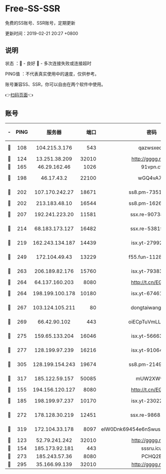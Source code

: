 # Free-SS-SSR

免费的SS账号、SSR账号，定期更新

更新时间：2019-02-21 20:27 +0800

## 说明

状态     ：🙂 - 良好 🙁 - 多次连接失败或连接超时

PING值   ：不代表真实使用中的速度，仅供参考。

账号兼容SS、SSR，你可以自由在两个软件中使用。

👉[扫码页面](https://liesauer.github.io/free-ss-ssr.github.io/)👈

## 账号

|-|PING|服务器|端口|密码|加密方式|区域|
|:----:|:----:|:-----:|-----:|:----:|:----:|:----:|
|🙂|108|104.215.3.176|543|qazwsxedc|aes-256-gcm|JP|
|🙂|124|13.251.38.209|32010|http://gggg.rocks|chacha20|SG|
|🙂|165|46.29.162.46|1026|91vpn.cf|rc4-md5|RU|
|🙂|198|46.17.43.2|22100|wGQ4vA7D|aes-256-gcm|RU|
|🙂|202|107.170.242.27|18671|ss8.pm-73518154|aes-256-cfb|US|
|🙂|202|213.183.48.10|16544|ss8.pm-16263031|rc4-md5|RU|
|🙂|207|192.241.223.20|11581|ssx.re-90738026|aes-256-cfb|US|
|🙂|214|68.183.173.127|16482|ssx.re-53819534|aes-256-cfb|US|
|🙂|219|162.243.134.187|14439|isx.yt-27992961|aes-256-cfb|US|
|🙂|249|172.104.49.43|13229|f55.fun-11286035|aes-256-cfb|SG|
|🙂|263|206.189.82.176|15760|isx.yt-79383778|aes-256-cfb|SG|
|🙂|264|64.137.160.203|8080|http://t.cn/EGJIyrl|rc4-md5|CA|
|🙂|264|198.199.100.178|10180|isx.yt-67461741|aes-256-cfb|US|
|🙂|267|103.124.105.211|80|dongtaiwang.com|aes-256-cfb|US|
|🙂|269|66.42.90.102|443|oiECpTuVmLLxk4Ts|aes-256-cfb|US|
|🙂|275|159.65.133.204|16046|isx.yt-56663689|aes-256-cfb|SG|
|🙂|277|128.199.97.239|16216|isx.yt-91064891|aes-256-cfb|SG|
|🙂|305|128.199.154.243|19674|ss8.pm-21493386|aes-256-cfb|SG|
|🙂|317|185.122.59.157|50085|mUW2XWw8|aes-256-cfb|GB|
|🙂|155|194.156.120.127|8080|http://t.cn/EGJIyrl|rc4-md5|RU|
|🙂|185|198.199.97.237|10170|isx.yt-23022296|aes-256-cfb|US|
|🙂|272|178.128.30.219|12451|ssx.re-98681435|aes-256-cfb|SG|
|🙂|319|172.104.33.178|8097|eIW0Dnk69454e6nSwuspv9DmS201tQ0D|aes-256-cfb|SG|
|🙁|123|52.79.241.242|32010|http://gggg.rocks|chacha20|KR|
|🙁|154|185.173.92.181|443|sssru.icu|rc4-md5|RU|
|🙁|273|185.243.57.36|8080|PCHQ2E|rc4-md5|US|
|🙁|295|35.166.99.139|32010|http://gggg.rocks|chacha20|US|
